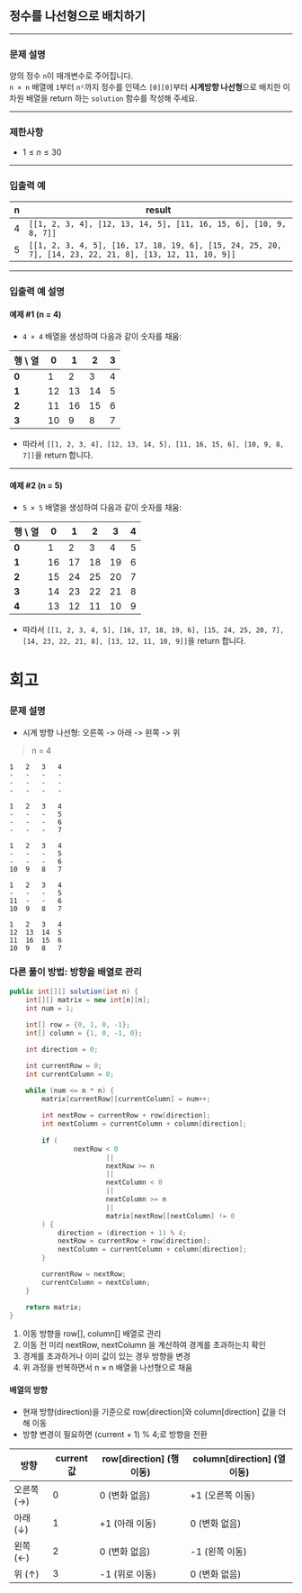 ## 정수를 나선형으로 배치하기

---

### 문제 설명
양의 정수 `n`이 매개변수로 주어집니다.  
`n × n` 배열에 `1`부터 `n²`까지 정수를 인덱스 `[0][0]`부터 **시계방향 나선형**으로 배치한 이차원 배열을 return 하는 `solution` 함수를 작성해 주세요.

---

### 제한사항
- $1 \leq n \leq 30$

---

### 입출력 예

| n | result                                                                                                  |
|---|---------------------------------------------------------------------------------------------------------|
| 4 | `[[1, 2, 3, 4], [12, 13, 14, 5], [11, 16, 15, 6], [10, 9, 8, 7]]`                                       |
| 5 | `[[1, 2, 3, 4, 5], [16, 17, 18, 19, 6], [15, 24, 25, 20, 7], [14, 23, 22, 21, 8], [13, 12, 11, 10, 9]]` |

---

### 입출력 예 설명

#### **예제 #1 (n = 4)**
- `4 × 4` 배열을 생성하여 다음과 같이 숫자를 채움:

| 행 \ 열 | 0  | 1  | 2  | 3 |
|-------|----|----|----|---|
| **0** | 1  | 2  | 3  | 4 |
| **1** | 12 | 13 | 14 | 5 |
| **2** | 11 | 16 | 15 | 6 |
| **3** | 10 | 9  | 8  | 7 |

- 따라서 `[[1, 2, 3, 4], [12, 13, 14, 5], [11, 16, 15, 6], [10, 9, 8, 7]]`을 return 합니다.

---

#### **예제 #2 (n = 5)**
- `5 × 5` 배열을 생성하여 다음과 같이 숫자를 채움:

| 행 \ 열 | 0  | 1  | 2  | 3  | 4 |
|-------|----|----|----|----|---|
| **0** | 1  | 2  | 3  | 4  | 5 |
| **1** | 16 | 17 | 18 | 19 | 6 |
| **2** | 15 | 24 | 25 | 20 | 7 |
| **3** | 14 | 23 | 22 | 21 | 8 |
| **4** | 13 | 12 | 11 | 10 | 9 |

- 따라서 `[[1, 2, 3, 4, 5], [16, 17, 18, 19, 6], [15, 24, 25, 20, 7], [14, 23, 22, 21, 8], [13, 12, 11, 10, 9]]`을 return 합니다.
# 회고
### 문제 설명
- 시계 방향 나선형: 오른쪽 -> 아래 -> 왼쪽 -> 위
> n = 4
```text
1   2   3   4
-   -   -   -
-   -   -   -
-   -   -   -
```

```text
1   2   3   4
-   -   -   5
-   -   -   6
-   -   -   7
```

```text
1   2   3   4
-   -   -   5
-   -   -   6
10  9   8   7
```

```text
1   2   3   4
-   -   -   5
11  -   -   6
10  9   8   7
```

```text
1   2   3   4
12  13  14  5
11  16  15  6
10  9   8   7
```
### 다른 풀이 방법: 방향을 배열로 관리
```java
public int[][] solution(int n) {
    int[][] matrix = new int[n][n];
    int num = 1;
    
    int[] row = {0, 1, 0, -1};
    int[] column = {1, 0, -1, 0};

    int direction = 0;

    int currentRow = 0;
    int currentColumn = 0;

    while (num <= n * n) {
        matrix[currentRow][currentColumn] = num++;
        
        int nextRow = currentRow + row[direction];
        int nextColumn = currentColumn + column[direction];
        
        if (
                nextRow < 0
                        ||
                        nextRow >= n
                        ||
                        nextColumn < 0
                        ||
                        nextColumn >= n
                        ||
                        matrix[nextRow][nextColumn] != 0
        ) {
            direction = (direction + 1) % 4;
            nextRow = currentRow + row[direction];
            nextColumn = currentColumn + column[direction];
        }

        currentRow = nextRow;
        currentColumn = nextColumn;
    }

    return matrix;
}
```
1. 이동 방향을 row[], column[] 배열로 관리
2. 이동 전 미리 nextRow, nextColumn 을 계산하여 경계를 초과하는지 확인
3. 경계를 초과하거나 이미 값이 있는 경우 방향을 변경
4. 위 과정을 반복하면서 n × n 배열을 나선형으로 채움
#### 배열의 방향
- 현재 방향(direction)을 기준으로 row[direction]와 column[direction] 값을 더해 이동
- 방향 변경이 필요하면 (current + 1) % 4;로 방향을 전환

| 방향      | current 값 | row[direction] (행 이동) | column[direction] (열 이동) |
|---------|-----------|-----------------------|--------------------------|
| 오른쪽 (→) | 0         | 0 (변화 없음)             | +1 (오른쪽 이동)              |
| 아래 (↓)  | 1         | +1 (아래 이동)            | 0 (변화 없음)                |
| 왼쪽 (←)  | 2         | 0 (변화 없음)             | -1 (왼쪽 이동)               |
| 위 (↑)   | 3         | -1 (위로 이동)            | 0 (변화 없음)                |